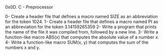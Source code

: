 0x0D. C - Preprocessor

0- Create a header file that defines a macro named SIZE as an abbreviation for the token 1024.
1- Create a header file that defines a macro named PI as an abbreviation for the token 3.14159265359
2- Write a program that prints the name of the file it was compiled from, followed by a new line.
3- Write a function-like macro ABS(x) that computes the absolute value of a number x.
4- Write a function-like macro SUM(x, y) that computes the sum of the numbers x and y.

